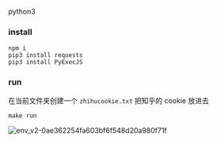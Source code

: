 python3

### install

```
npm i
pip3 install requests
pip3 install PyExecJS
```

### run

在当前文件夹创建一个 `zhihucookie.txt` 把知乎的 cookie 放进去

```
make run
```


![env_v2-0ae362254fa603bf6f548d20a980f71f](https://user-images.githubusercontent.com/26561606/125217685-d990ae00-e2f3-11eb-9787-d39aaa253a9d.jpg)
